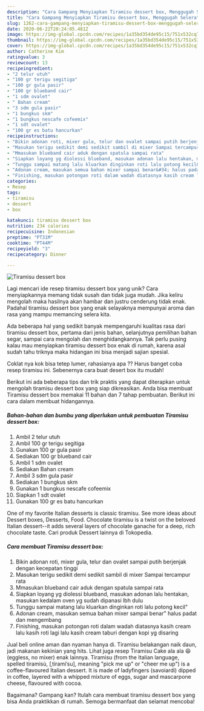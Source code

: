 ```yaml
---
description: "Cara Gampang Menyiapkan Tiramisu dessert box, Menggugah Selera"
title: "Cara Gampang Menyiapkan Tiramisu dessert box, Menggugah Selera"
slug: 1262-cara-gampang-menyiapkan-tiramisu-dessert-box-menggugah-selera
date: 2020-06-22T20:24:05.481Z
image: https://img-global.cpcdn.com/recipes/1a35bd354de95c15/751x532cq70/tiramisu-dessert-box-foto-resep-utama.jpg
thumbnail: https://img-global.cpcdn.com/recipes/1a35bd354de95c15/751x532cq70/tiramisu-dessert-box-foto-resep-utama.jpg
cover: https://img-global.cpcdn.com/recipes/1a35bd354de95c15/751x532cq70/tiramisu-dessert-box-foto-resep-utama.jpg
author: Catherine Kim
ratingvalue: 3
reviewcount: 13
recipeingredient:
- "2 telur utuh"
- "100 gr terigu segitiga"
- "100 gr gula pasir"
- "100 gr blueband cair"
- "1 sdm ovalet"
- " Bahan cream"
- "3 sdm gula pasir"
- "1 bungkus skm"
- "1 bungkus nescafe cofeemix"
- "1 sdt ovalet"
- "100 gr es batu hancurkan"
recipeinstructions:
- "Bikin adonan roti, mixer gula, telur dan ovalet sampai putih berjenjak dengan kecepatan tinggi"
- "Masukan terigu sedikit demi sedikit sambil di mixer Sampai tercampur rata"
- "Mmasukan blueband cair aduk dengan spatula sampai rata"
- "Siapkan loyang yg diolessi blueband, masukan adonan lalu hentakan, masukan kedalam oven yg sudah dipanasi lbh dulu"
- "Tunggu sampai matang lalu kluarkan dinginkan roti lalu potong kecil&#34;"
- "Adonan cream, masukan semua bahan mixer sampai benar&#34; halus padat dan mengembang"
- "Finishing, masukan potongan roti dalam wadah diatasnya kasih cream lalu kasih roti lagi lalu kasih cream taburi dengan kopi yg disaring"
categories:
- Resep
tags:
- tiramisu
- dessert
- box

katakunci: tiramisu dessert box 
nutrition: 234 calories
recipecuisine: Indonesian
preptime: "PT31M"
cooktime: "PT44M"
recipeyield: "3"
recipecategory: Dinner

---
```



![Tiramisu dessert box](https://img-global.cpcdn.com/recipes/1a35bd354de95c15/751x532cq70/tiramisu-dessert-box-foto-resep-utama.jpg)

Lagi mencari ide resep tiramisu dessert box yang unik? Cara menyiapkannya memang tidak susah dan tidak juga mudah. Jika keliru mengolah maka hasilnya akan hambar dan justru cenderung tidak enak. Padahal tiramisu dessert box yang enak selayaknya mempunyai aroma dan rasa yang mampu memancing selera kita.

Ada beberapa hal yang sedikit banyak mempengaruhi kualitas rasa dari tiramisu dessert box, pertama dari jenis bahan, selanjutnya pemilihan bahan segar, sampai cara mengolah dan menghidangkannya. Tak perlu pusing kalau mau menyiapkan tiramisu dessert box enak di rumah, karena asal sudah tahu triknya maka hidangan ini bisa menjadi sajian spesial.

Coklat nya kok bisa tetep lumer, rahasianya apa ?? Harus banget coba resep tiramisu ini. Sebenernya cara buat desert box itu mudah!


Berikut ini ada beberapa tips dan trik praktis yang dapat diterapkan untuk mengolah tiramisu dessert box yang siap dikreasikan. Anda bisa membuat Tiramisu dessert box memakai 11 bahan dan 7 tahap pembuatan. Berikut ini cara dalam membuat hidangannya.

<!--inarticleads1-->

##### Bahan-bahan dan bumbu yang diperlukan untuk pembuatan Tiramisu dessert box:

1. Ambil 2 telur utuh
1. Ambil 100 gr terigu segitiga
1. Gunakan 100 gr gula pasir
1. Sediakan 100 gr blueband cair
1. Ambil 1 sdm ovalet
1. Sediakan  Bahan cream
1. Ambil 3 sdm gula pasir
1. Sediakan 1 bungkus skm
1. Gunakan 1 bungkus nescafe cofeemix
1. Siapkan 1 sdt ovalet
1. Gunakan 100 gr es batu hancurkan


One of my favorite Italian desserts is classic tiramisu. See more ideas about Dessert boxes, Desserts, Food. Chocolate tiramisu is a twist on the beloved Italian dessert--it adds several layers of chocolate ganache for a deep, rich chocolate taste. Cari produk Dessert lainnya di Tokopedia. 

<!--inarticleads2-->

##### Cara membuat Tiramisu dessert box:

1. Bikin adonan roti, mixer gula, telur dan ovalet sampai putih berjenjak dengan kecepatan tinggi
1. Masukan terigu sedikit demi sedikit sambil di mixer Sampai tercampur rata
1. Mmasukan blueband cair aduk dengan spatula sampai rata
1. Siapkan loyang yg diolessi blueband, masukan adonan lalu hentakan, masukan kedalam oven yg sudah dipanasi lbh dulu
1. Tunggu sampai matang lalu kluarkan dinginkan roti lalu potong kecil&#34;
1. Adonan cream, masukan semua bahan mixer sampai benar&#34; halus padat dan mengembang
1. Finishing, masukan potongan roti dalam wadah diatasnya kasih cream lalu kasih roti lagi lalu kasih cream taburi dengan kopi yg disaring


Jual beli online aman dan nyaman hanya di. Tiramisu belakangan naik daun, jadi makanan kekinian yang hits. Lihat juga resep Tiramisu Cake ala ala 😆 (eggless, no mixer) enak lainnya. Tiramisu (from the Italian language, spelled tiramisù, [ˌtiramiˈsu], meaning &#34;pick me up&#34; or &#34;cheer me up&#34;) is a coffee-flavoured Italian dessert. It is made of ladyfingers (savoiardi) dipped in coffee, layered with a whipped mixture of eggs, sugar and mascarpone cheese, flavoured with cocoa. 

Bagaimana? Gampang kan? Itulah cara membuat tiramisu dessert box yang bisa Anda praktikkan di rumah. Semoga bermanfaat dan selamat mencoba!
